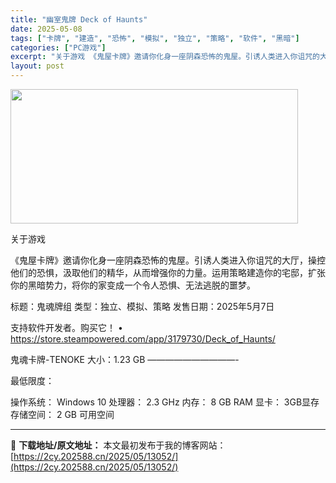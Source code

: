 ```yaml
---
title: "幽室鬼牌 Deck of Haunts"
date: 2025-05-08
tags: ["卡牌", "建造", "恐怖", "模拟", "独立", "策略", "软件", "黑暗"]
categories: ["PC游戏"]
excerpt: "关于游戏 《鬼屋卡牌》邀请你化身一座阴森恐怖的鬼屋。引诱人类进入你诅咒的大厅，操控他们的恐惧，汲取他们的精华，从而增强你的力量。运用策略建造你的宅邸，扩张你的黑暗势力，将你的家变成一个令人恐惧、无法逃脱的噩梦。 标题：鬼魂牌组 类型：独立、模拟、策略 发售日期：2025年5月7日 支持软件开发者。购&hellip;"
layout: post
---
```


<img class="aligncenter size-full wp-image-13043" src="https://2cy.202588.cn/wp-content/uploads/2025/05/2025050803445054.webp" alt="" width="460" height="215" />

关于游戏

《鬼屋卡牌》邀请你化身一座阴森恐怖的鬼屋。引诱人类进入你诅咒的大厅，操控他们的恐惧，汲取他们的精华，从而增强你的力量。运用策略建造你的宅邸，扩张你的黑暗势力，将你的家变成一个令人恐惧、无法逃脱的噩梦。

标题：鬼魂牌组
类型：独立、模拟、策略
发售日期：2025年5月7日

支持软件开发者。购买它！
• https://store.steampowered.com/app/3179730/Deck_of_Haunts/

鬼魂卡牌-TENOKE
大小：1.23 GB
——————————-

最低限度：

操作系统： Windows 10
处理器： 2.3 GHz
内存： 8 GB RAM
显卡： 3GB显存
存储空间： 2 GB 可用空间

---
📖 **下载地址/原文地址：** 本文最初发布于我的博客网站：[https://2cy.202588.cn/2025/05/13052/](https://2cy.202588.cn/2025/05/13052/)
